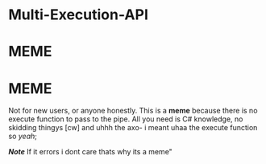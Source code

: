 # Multi-Execution-API

# MEME
# MEME

Not for new users, or anyone honestly. This is a **meme** because there is no execute function to pass to the pipe.
All you need is C# knowledge, no skidding thingys [cw] and uhhh the axo- i meant uhaa the execute function so *yeah*;

***Note*** If it errors i dont care thats why its a meme"
